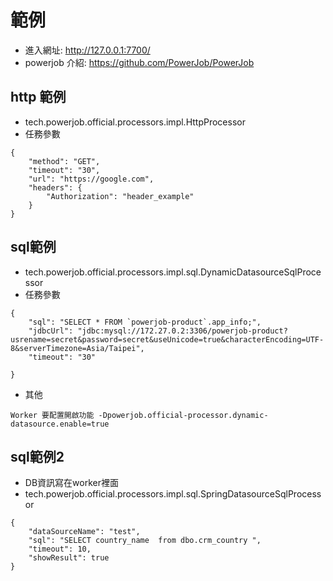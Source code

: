 # 範例
- 進入網址: http://127.0.0.1:7700/
- powerjob 介紹: https://github.com/PowerJob/PowerJob
## http 範例
- tech.powerjob.official.processors.impl.HttpProcessor
- 任務參數
```
{
	"method": "GET",
	"timeout": "30",
	"url": "https://google.com",
	"headers": {
		"Authorization": "header_example"
	}
}
```

## sql範例
- tech.powerjob.official.processors.impl.sql.DynamicDatasourceSqlProcessor
- 任務參數
```
{
	"sql": "SELECT * FROM `powerjob-product`.app_info;",
	"jdbcUrl": "jdbc:mysql://172.27.0.2:3306/powerjob-product?usrename=secret&password=secret&useUnicode=true&characterEncoding=UTF-8&serverTimezone=Asia/Taipei",
	"timeout": "30"

}
```
- 其他
```
Worker 要配置開啟功能 -Dpowerjob.official-processor.dynamic-datasource.enable=true
```
## sql範例2
- DB資訊寫在worker裡面 
- tech.powerjob.official.processors.impl.sql.SpringDatasourceSqlProcessor
```
{
    "dataSourceName": "test",
    "sql": "SELECT country_name  from dbo.crm_country ",
    "timeout": 10,
    "showResult": true
}
```
